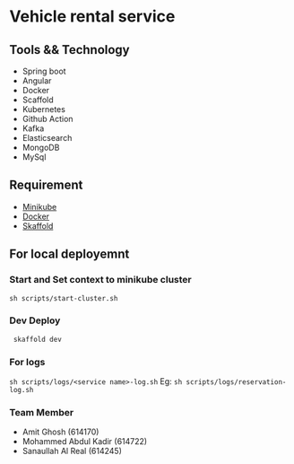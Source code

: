 # Vehicle rental service

## Tools && Technology
- Spring boot
- Angular
- Docker
- Scaffold
- Kubernetes
- Github Action
- Kafka
- Elasticsearch
- MongoDB
- MySql

## Requirement
- [Minikube](https://minikube.sigs.k8s.io/docs/start/)
- [Docker](https://www.docker.com/)
- [Skaffold](https://skaffold.dev/)

## For local deployemnt
### Start and Set context to minikube cluster
``sh scripts/start-cluster.sh``

### Dev Deploy
`` skaffold dev``

### For logs
``sh scripts/logs/<service name>-log.sh``
Eg: ``sh scripts/logs/reservation-log.sh``


### Team Member
- Amit Ghosh (614170)
- Mohammed Abdul Kadir (614722)
- Sanaullah Al Real (614245)

